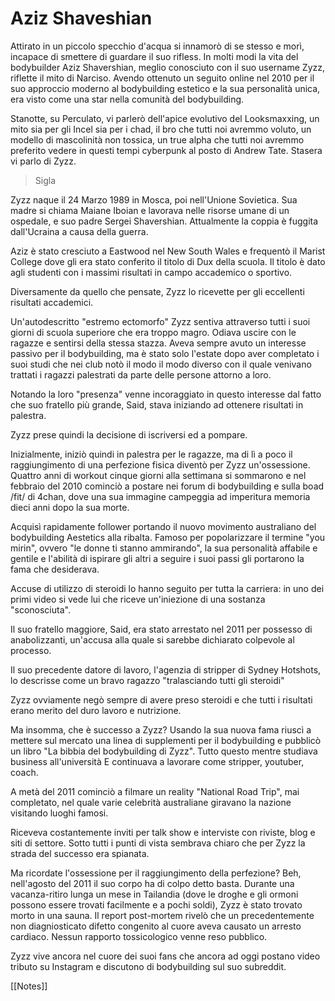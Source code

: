 # Aziz Shaveshian

Attirato in un piccolo specchio d'acqua si innamorò di se stesso e morì, incapace di smettere di guardare il suo rifless. In molti modi la vita del bodybuilder Aziz Shavershian, meglio conosciuto con il suo username Zyzz, riflette il mito di Narciso. Avendo ottenuto un seguito online nel 2010 per il suo approccio moderno al bodybuilding estetico e la sua personalità unica, era visto come una star nella comunità del bodybuilding.

Stanotte, su Perculato, vi parlerò dell'apice evolutivo del Looksmaxxing, un mito sia per gli Incel  sia per i chad, il bro che tutti noi avremmo voluto, un modello di mascolinità non tossica, un true alpha che tutti noi avremmo preferito vedere in questi tempi cyberpunk al posto di Andrew Tate. Stasera vi parlo di Zyzz.

> Sigla

Zyzz naque il 24 Marzo 1989 in Mosca, poi nell'Unione Sovietica. Sua madre si chiama Maiane Iboian e lavorava nelle risorse umane di un ospedale, e suo padre Sergei Shavershian. Attualmente la coppia è fuggita dall'Ucraina a causa della guerra. 

Aziz è stato cresciuto a Eastwood nel New South Wales e frequentò il Marist College dove gli era stato conferito il titolo di Dux della scuola. Il titolo è dato agli studenti con i massimi risultati in campo accademico o sportivo. 

Diversamente da quello che pensate, Zyzz lo ricevette per gli eccellenti risultati accademici.

Un'autodescritto "estremo ectomorfo" Zyzz sentiva attraverso tutti i suoi giorni di scuola superiore che era troppo magro. Odiava uscire con le ragazze e sentirsi della stessa stazza. Aveva sempre avuto un interesse passivo per il bodybuilding, ma è stato solo l'estate dopo aver completato i suoi studi che nei club notò il modo il modo diverso con il quale venivano trattati i ragazzi palestrati da parte delle persone attorno a loro. 

Notando la loro "presenza" venne incoraggiato in questo interesse dal fatto che suo fratello più grande, Said, stava iniziando ad ottenere risultati in palestra.

Zyzz prese quindi la decisione di iscriversi ed a pompare.

Inizialmente, iniziò quindi in palestra per le ragazze, ma di lì a poco il raggiungimento di una perfezione fisica diventò per Zyzz un'ossessione. Quattro anni di workout cinque giorni alla settimana si sommarono e nel febbraio del 2010 cominciò a postare nei forum di bodybuilding e sulla boad /fit/ di 4chan, dove una sua immagine campeggia ad imperitura memoria dieci anni dopo la sua morte. 

Acquisì rapidamente follower portando il nuovo movimento australiano del bodybuilding Aestetics alla ribalta. Famoso per popolarizzare il termine "you mirin", ovvero "le donne ti stanno ammirando", la sua personalità affabile e gentile e l'abilità di ispirare gli altri a seguire i suoi passi gli portarono la fama che desiderava.

Accuse di utilizzo di steroidi lo hanno seguito per tutta la carriera: in uno dei primi video si vede lui che riceve un'iniezione di una sostanza "sconosciuta". 

Il suo fratello maggiore, Said, era stato arrestato nel 2011 per possesso di anabolizzanti, un'accusa alla quale si sarebbe dichiarato colpevole al processo.

Il suo precedente datore di lavoro, l'agenzia di stripper di Sydney Hotshots, lo descrisse come un bravo ragazzo "tralasciando tutti gli steroidi"
 
Zyzz ovviamente negò sempre di avere preso steroidi e che tutti i risultati erano merito del duro lavoro e nutrizione.

Ma insomma, che è successo a Zyzz?
Usando la sua nuova fama riuscì a mettere sul mercato una linea di supplementi per il bodybuilding e pubblicò un libro "La bibbia del bodybuilding di Zyzz". Tutto questo mentre studiava business all'università E continuava a lavorare come stripper, youtuber, coach.

A metà del 2011 cominciò a filmare un reality "National Road Trip", mai completato, nel quale varie celebrità australiane giravano la nazione visitando luoghi famosi. 

Riceveva costantemente inviti per talk show e interviste con riviste, blog e siti di settore.
Sotto tutti i punti di vista sembrava chiaro che per Zyzz la strada del successo era spianata.

Ma ricordate l'ossessione per il raggiungimento della perfezione? Beh, nell'agosto del 2011 il suo corpo ha di colpo detto basta. Durante una vacanza-ritiro lunga un mese in Tailandia (dove le droghe e gli ormoni possono essere trovati facilmente e a pochi soldi), Zyzz è stato trovato morto in una sauna. Il report post-mortem rivelò che un precedentemente non diagniosticato difetto congenito al cuore aveva causato un arresto cardiaco. Nessun rapporto tossicologico venne reso pubblico.

Zyzz vive ancora nel cuore dei suoi fans che ancora ad oggi postano video tributo su Instagram e discutono di bodybuilding sul suo subreddit.

[[Notes]]
